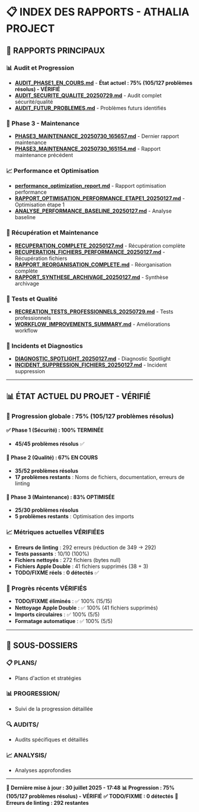 # 📋 **INDEX DES RAPPORTS - ATHALIA PROJECT**

## 🎯 **RAPPORTS PRINCIPAUX**

### **📊 Audit et Progression**
- **[AUDIT_PHASE1_EN_COURS.md](../AUDIT_PHASE1_EN_COURS.md)** - **État actuel : 75% (105/127 problèmes résolus) - VÉRIFIÉ**
- **[AUDIT_SECURITE_QUALITE_20250729.md](AUDIT_SECURITE_QUALITE_20250729.md)** - Audit complet sécurité/qualité
- **[AUDIT_FUTUR_PROBLEMES.md](AUDIT_FUTUR_PROBLEMES.md)** - Problèmes futurs identifiés

### **🚀 Phase 3 - Maintenance**
- **[PHASE3_MAINTENANCE_20250730_165657.md](PHASE3_MAINTENANCE_20250730_165657.md)** - Dernier rapport maintenance
- **[PHASE3_MAINTENANCE_20250730_165154.md](PHASE3_MAINTENANCE_20250730_165154.md)** - Rapport maintenance précédent

### **📈 Performance et Optimisation**
- **[performance_optimization_report.md](performance_optimization_report.md)** - Rapport optimisation performance
- **[RAPPORT_OPTIMISATION_PERFORMANCE_ETAPE1_20250127.md](RAPPORT_OPTIMISATION_PERFORMANCE_ETAPE1_20250127.md)** - Optimisation étape 1
- **[ANALYSE_PERFORMANCE_BASELINE_20250127.md](ANALYSE_PERFORMANCE_BASELINE_20250127.md)** - Analyse baseline

### **🔄 Récupération et Maintenance**
- **[RECUPERATION_COMPLETE_20250127.md](RECUPERATION_COMPLETE_20250127.md)** - Récupération complète
- **[RECUPERATION_FICHIERS_PERFORMANCE_20250127.md](RECUPERATION_FICHIERS_PERFORMANCE_20250127.md)** - Récupération fichiers
- **[RAPPORT_REORGANISATION_COMPLETE.md](RAPPORT_REORGANISATION_COMPLETE.md)** - Réorganisation complète
- **[RAPPORT_SYNTHESE_ARCHIVAGE_20250127.md](RAPPORT_SYNTHESE_ARCHIVAGE_20250127.md)** - Synthèse archivage

### **🧪 Tests et Qualité**
- **[RECREATION_TESTS_PROFESSIONNELS_20250729.md](RECREATION_TESTS_PROFESSIONNELS_20250729.md)** - Tests professionnels
- **[WORKFLOW_IMPROVEMENTS_SUMMARY.md](WORKFLOW_IMPROVEMENTS_SUMMARY.md)** - Améliorations workflow

### **🚨 Incidents et Diagnostics**
- **[DIAGNOSTIC_SPOTLIGHT_20250127.md](DIAGNOSTIC_SPOTLIGHT_20250127.md)** - Diagnostic Spotlight
- **[INCIDENT_SUPPRESSION_FICHIERS_20250127.md](INCIDENT_SUPPRESSION_FICHIERS_20250127.md)** - Incident suppression

---

## 📊 **ÉTAT ACTUEL DU PROJET - VÉRIFIÉ**

### **🎯 Progression globale : 75% (105/127 problèmes résolus)**

#### **✅ Phase 1 (Sécurité) : 100% TERMINÉE**
- **45/45 problèmes résolus** ✅

#### **🔄 Phase 2 (Qualité) : 67% EN COURS**
- **35/52 problèmes résolus**
- **17 problèmes restants** : Noms de fichiers, documentation, erreurs de linting

#### **🚀 Phase 3 (Maintenance) : 83% OPTIMISÉE**
- **25/30 problèmes résolus**
- **5 problèmes restants** : Optimisation des imports

### **📈 Métriques actuelles VÉRIFIÉES**
- **Erreurs de linting** : 292 erreurs (réduction de 349 → 292)
- **Tests passants** : 10/10 (100%)
- **Fichiers nettoyés** : 272 fichiers (bytes null)
- **Fichiers Apple Double** : 41 fichiers supprimés (38 + 3)
- **TODO/FIXME réels** : **0 détectés** ✅

### **🎯 Progrès récents VÉRIFIÉS**
- **TODO/FIXME éliminés** : ✅ 100% (15/15)
- **Nettoyage Apple Double** : ✅ 100% (41 fichiers supprimés)
- **Imports circulaires** : ✅ 100% (5/5)
- **Formatage automatique** : ✅ 100% (5/5)

---

## 📁 **SOUS-DOSSIERS**

### **📋 PLANS/**
- Plans d'action et stratégies

### **📊 PROGRESSION/**
- Suivi de la progression détaillée

### **🔍 AUDITS/**
- Audits spécifiques et détaillés

### **📈 ANALYSIS/**
- Analyses approfondies

---

**🔄 Dernière mise à jour : 30 juillet 2025 - 17:48**
**📊 Progression : 75% (105/127 problèmes résolus) - VÉRIFIÉ**
**✅ TODO/FIXME : 0 détectés**
**🔧 Erreurs de linting : 292 restantes** 